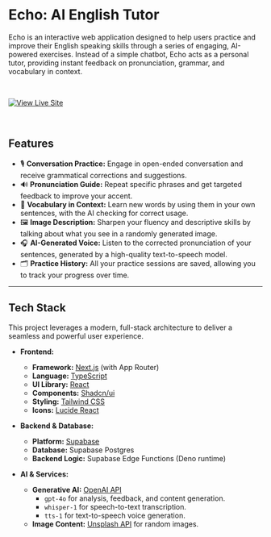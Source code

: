 # Echo: AI English Tutor 

Echo is an interactive web application designed to help users practice and improve their English speaking skills through a series of engaging, AI-powered exercises. Instead of a simple chatbot, Echo acts as a personal tutor, providing instant feedback on pronunciation, grammar, and vocabulary in context.

<br>

[![View Live Site](https://img.shields.io/badge/🌐%20View%20Live%20Site-informational)](https://echo-english-three.vercel.app/)

<br>

## Features

* 🎙️ **Conversation Practice:** Engage in open-ended conversation and receive grammatical corrections and suggestions.
* 🔊 **Pronunciation Guide:** Repeat specific phrases and get targeted feedback to improve your accent.
* 📖 **Vocabulary in Context:** Learn new words by using them in your own sentences, with the AI checking for correct usage.
* 🖼️ **Image Description:** Sharpen your fluency and descriptive skills by talking about what you see in a randomly generated image.
* 🎧 **AI-Generated Voice:** Listen to the corrected pronunciation of your sentences, generated by a high-quality text-to-speech model.
* 🗂️ **Practice History:** All your practice sessions are saved, allowing you to track your progress over time.

---

## Tech Stack

This project leverages a modern, full-stack architecture to deliver a seamless and powerful user experience.

* **Frontend:**
    * **Framework:** [Next.js](https://nextjs.org/) (with App Router)
    * **Language:** [TypeScript](https://www.typescriptlang.org/)
    * **UI Library:** [React](https://reactjs.org/)
    * **Components:** [Shadcn/ui](https://ui.shadcn.com/)
    * **Styling:** [Tailwind CSS](https://tailwindcss.com/)
    * **Icons:** [Lucide React](https://lucide.dev/)

* **Backend & Database:**
    * **Platform:** [Supabase](https://supabase.com/)
    * **Database:** Supabase Postgres
    * **Backend Logic:** Supabase Edge Functions (Deno runtime)

* **AI & Services:**
    * **Generative AI:** [OpenAI API](https://openai.com/)
        * `gpt-4o` for analysis, feedback, and content generation.
        * `whisper-1` for speech-to-text transcription.
        * `tts-1` for text-to-speech voice generation.
    * **Image Content:** [Unsplash API](https://unsplash.com/developers) for random images.